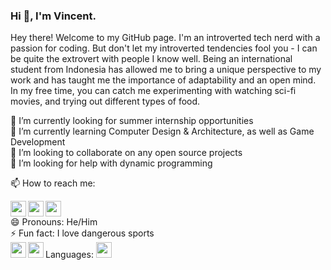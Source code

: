 ### Hi 👋, I'm Vincent.

Hey there! Welcome to my GitHub page. I'm an introverted tech nerd with a passion for coding. But don't let my introverted tendencies fool you - I can be quite the extrovert with people I know well. Being an international student from Indonesia has allowed me to bring a unique perspective to my work and has taught me the importance of adaptability and an open mind. In my free time, you can catch me experimenting with watching sci-fi movies, and trying out different types of food.                 

🔭 I’m currently looking for summer internship opportunities
</br>
🌱 I’m currently learning Computer Design & Architecture, as well as Game Development
</br>
👯 I’m looking to collaborate on any open source projects
</br>
🤔 I’m looking for help with dynamic programming
</br>
<!-- - 💬 Ask me about ... -->
📫 How to reach me: 
</br>

<a href="https://www.instagram.com/vincent.nw/">
<img align="left" height="25" width="25" src="https://cdn.simpleicons.org/instagram/#d62976" />
</a>
<a href="https://www.linkedin.com/in/vnw/">
<img align="left" height="25" width="25" src="https://cdn.simpleicons.org/linkedin/#0072b1" />
</a>
<a href="https://www.github.com/izyns">
<img height="25" width="25" src="https://cdn.simpleicons.org/github/white" />
</a>

</br>
😄 Pronouns: He/Him
</br>
⚡ Fun fact: I love dangerous sports
</br>
Languages:
<img align="left" height="25" width="25" src="https://cdn.simpleicons.org/c++/white"/>
<img align="left" height="25" width="25" src="https://cdn.simpleicons.org/java/white" />
<img height="25" width="25" src="https://cdn.simpleicons.org/csharp/white" />
